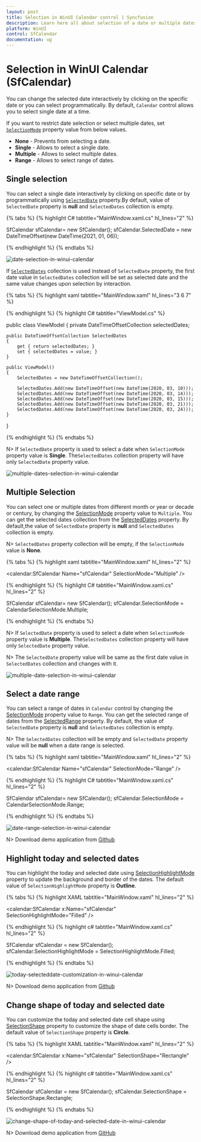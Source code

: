 ```yaml
---
layout: post
title: Selection in WinUI Calendar control | Syncfusion
description: Learn here all about selection of a date or multiple dates in the Calendar (SfCalendar) control and more.
platform: WinUI
control: SfCalendar
documentation: ug
---
```


# Selection in WinUI Calendar (SfCalendar)

You can change the selected date interactively by clicking on the specific date or you can select programmatically. By default, `Calendar` control allows you to select single date at a time. 

If you want to restrict date selection or select multiple dates, set [`SelectionMode`](https://help.syncfusion.com/cr/winui/Syncfusion.UI.Xaml.Calendar.SfCalendar.html#Syncfusion_UI_Xaml_Calendar_SfCalendar_SelectionMode) property value from below values.

* **None** - Prevents from selecting a date.
* **Single** - Allows to select a single date.
* **Multiple** - Allows to select multiple dates.
* **Range** -  Allows to select range of dates.

## Single selection

You can select a single date interactively by clicking on specific date or by programmatically using [`SelectedDate`](https://help.syncfusion.com/cr/winui/Syncfusion.UI.Xaml.Calendar.SfCalendar.html#Syncfusion_UI_Xaml_Calendar_SfCalendar_SelectedDate) property.By default, value of `SelectedDate` property is **null** and `SelectedDates` collection is empty.

{% tabs %}
{% highlight C# tabtitle="MainWindow.xaml.cs" hl_lines="2" %}

SfCalendar sfCalendar= new SfCalendar();
sfCalendar.SelectedDate = new DateTimeOffset(new DateTime(2021, 01, 06));

{% endhighlight %}
{% endtabs %}

![date-selection-in-winui-calendar](Images/selection/date-selection-in-winui-calendar.png)

If [`SelectedDates`](https://help.syncfusion.com/cr/winui/Syncfusion.UI.Xaml.Calendar.SfCalendar.html#Syncfusion_UI_Xaml_Calendar_SfCalendar_SelectedDates) collection is used instead of `SelectedDate` property, the first date value in `SelectedDates` collection will be set as selected date and the same value changes upon selection by interaction.

{% tabs %}
{% highlight xaml tabtitle="MainWindow.xaml" hl_lines="3 6 7" %}

<Grid>
    <Grid.DataContext>
        <local:ViewModel x:Name="viewModel" />
    </Grid.DataContext>
    <calendar:SfCalendar x:Name="calendar"
                        SelectionMode="Single" 
                        SelectedDates="{x:Bind viewModel.SelectedDates, Mode=TwoWay}"
                        />
</Grid>

{% endhighlight %}
{% highlight C# tabtitle="ViewModel.cs" %}

public class ViewModel
{
    private DateTimeOffsetCollection selectedDates;

    public DateTimeOffsetCollection SelectedDates
    {
        get { return selectedDates; }
        set { selectedDates = value; }
    }

    public ViewModel()
    {
        SelectedDates = new DateTimeOffsetCollection();

        SelectedDates.Add(new DateTimeOffset(new DateTime(2020, 03, 10)));
        SelectedDates.Add(new DateTimeOffset(new DateTime(2020, 03, 14)));
        SelectedDates.Add(new DateTimeOffset(new DateTime(2020, 03, 15)));
        SelectedDates.Add(new DateTimeOffset(new DateTime(2020, 03, 21)));
        SelectedDates.Add(new DateTimeOffset(new DateTime(2020, 03, 24)));
    }
}

{% endhighlight %}
{% endtabs %}

N> If `SelectedDate` property is used to select a date when `SelectionMode` property value is **Single**. The`SelectedDates` collection property will have only `SelectedDate` property value. 

![multiple-dates-selection-in-winui-calendar](Images/selection/multiple-dates-selection-in-winui-calendar.png)

## Multiple Selection

You can select one or multiple dates from different month or year or decade or century, by changing the [SelectionMode](https://help.syncfusion.com/cr/winui/Syncfusion.UI.Xaml.Calendar.SfCalendar.html#Syncfusion_UI_Xaml_Calendar_SfCalendar_SelectionMode) property value to `Multiple`. You can get the selected dates collection from the [SelectedDates](https://help.syncfusion.com/cr/winui/Syncfusion.UI.Xaml.Calendar.SfCalendar.html#Syncfusion_UI_Xaml_Calendar_SfCalendar_SelectedDates) property. By default,the value of `SelectedDate` property is **null** and `SelectedDates` collection is empty.

N> `SelectedDates` property collection will be empty, if the `SelectionMode` value is **None**. 

{% tabs %}
{% highlight xaml tabtitle="MainWindow.xaml" hl_lines="2" %}

<calendar:SfCalendar Name="sfCalendar" 
                     SelectionMode="Multiple" />

{% endhighlight %}
{% highlight C# tabtitle="MainWindow.xaml.cs" hl_lines="2" %}

SfCalendar sfCalendar= new SfCalendar();
sfCalendar.SelectionMode = CalendarSelectionMode.Multiple;

{% endhighlight %}
{% endtabs %}

N> If `SelectedDate` property is used to select a date when `SelectionMode` property value is **Multiple**. The`SelectedDates` collection property will have only `SelectedDate` property value. 

N> The `SelectedDate` property value will be same as the first date value in `SelectedDates` collection and changes with it.

![multiple-date-selection-in-winui-calendar](Images/getting-started/multiple-date-selection-in-winui-calendar.png)

## Select a date range

You can select a range of dates in `Calendar` control by changing the [SelectionMode](https://help.syncfusion.com/cr/winui/Syncfusion.UI.Xaml.Calendar.SfCalendar.html#Syncfusion_UI_Xaml_Calendar_SfCalendar_SelectionMode) property value to `Range`. You can get the selected range of dates from the [SelectedRange](https://help.syncfusion.com/cr/winui/Syncfusion.UI.Xaml.Calendar.SfCalendar.html#Syncfusion_UI_Xaml_Calendar_SfCalendar_SelectedDates) property. By default, the value of `SelectedDate` property is **null** and `SelectedDates` collection is empty.

N> The `SelectedDates` collection will be empty and `SelectedDate` property value will be **null** when a date range is selected.

{% tabs %}
{% highlight xaml tabtitle="MainWindow.xaml" hl_lines="2" %}

<calendar:SfCalendar Name="sfCalendar" 
                     SelectionMode="Range" />

{% endhighlight %}
{% highlight C# tabtitle="MainWindow.xaml.cs" hl_lines="2" %}

SfCalendar sfCalendar= new SfCalendar();
sfCalendar.SelectionMode = CalendarSelectionMode.Range;

{% endhighlight %}
{% endtabs %}

![date-range-selection-in-winui-calendar](Images/getting-started/date-range-selection-in-winui-calendar.png)

N> Download demo application from [Github](https://github.com/SyncfusionExamples/syncfusion-winui-tools-calendar-examples/tree/main/Samples/Selection)

## Highlight today and selected dates

You can highlight the today and selected date using [SelectionHighlightMode](https://help.syncfusion.com/cr/winui/Syncfusion.UI.Xaml.Calendar.SfCalendar.html#Syncfusion_UI_Xaml_Calendar_SfCalendar_SelectionHighlightMode) property to update the background and border of the dates. The default value of `SelectionHighlightMode` property is **Outline**.

{% tabs %}
{% highlight XAML tabtitle="MainWindow.xaml" hl_lines="2" %}

<calendar:SfCalendar x:Name="sfCalendar" 
                     SelectionHighlightMode="Filled"
                     />

{% endhighlight %}
{% highlight c# tabtitle="MainWindow.xaml.cs" hl_lines="2" %}

SfCalendar sfCalendar = new SfCalendar();
sfCalendar.SelectionHighlightMode = SelectionHighlightMode.Filled;

{% endhighlight %}
{% endtabs %}

![today-selecteddate-customization-in-winui-calendar](Images/selection/today-selecteddate-customization-in-winui-calendar.png)

N> Download demo application from [Github](https://github.com/SyncfusionExamples/syncfusion-winui-tools-calendar-examples/tree/main/Samples/Selection)

## Change shape of today and selected date

 You can customize the today and selected date cell shape using [SelectionShape](https://help.syncfusion.com/cr/winui/Syncfusion.UI.Xaml.Calendar.SfCalendar.html#Syncfusion_UI_Xaml_Calendar_SfCalendar_SelectionShape) property to customize the shape of date cells border. The default value of `SelectionShape` property is **Circle**.

{% tabs %}
{% highlight XAML tabtitle="MainWindow.xaml" hl_lines="2" %}

<calendar:SfCalendar x:Name="sfCalendar"
                     SelectionShape="Rectangle"
                     />

{% endhighlight %}
{% highlight c# tabtitle="MainWindow.xaml.cs" hl_lines="2" %}

SfCalendar sfCalendar = new SfCalendar();
sfCalendar.SelectionShape = SelectionShape.Rectangle;

{% endhighlight %}
{% endtabs %}

![change-shape-of-today-and-selected-date-in-winui-calendar](Images/selection/change-shape-of-today-and-selected-date-in-winui-calendar.png)

N> Download demo application from [GitHub](https://github.com/SyncfusionExamples/syncfusion-winui-tools-calendar-examples/blob/main/Samples/Selection)
